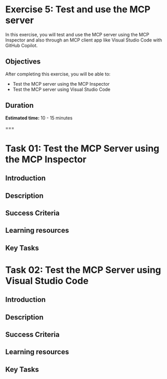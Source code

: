 # Exercise 5: Test and use the MCP server

In this exercise, you will test and use the MCP server using the MCP Inspector and also through an MCP client app like Visual Studio Code with GitHub Copilot.

## Objectives

After completing this exercise, you will be able to:

- Test the MCP server using the MCP Inspector
- Test the MCP server using Visual Studio Code

## Duration

**Estimated time:** 10 - 15 minutes

===

# Task 01: Test the MCP Server using the MCP Inspector

## Introduction

## Description

## Success Criteria

## Learning resources

## Key Tasks

# Task 02: Test the MCP Server using Visual Studio Code

## Introduction

## Description

## Success Criteria

## Learning resources

## Key Tasks


